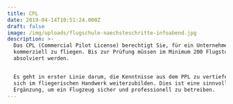 ```yaml
---
title: CPL
date: 2019-04-14T10:51:24.000Z
draft: false
image: /img/uploads/flugschule-naechsteschritte-infoabend.jpg
description: >-
  Das CPL (Commercial Pilot License) berechtigt Sie, für ein Unternehmen
  kommerziell zu fliegen. Bis zur Prüfung müssen im Minimum 200 Flugstunden
  absolviert werden.


  Es geht in erster Linie darum, die Kenntnisse aus dem PPL zu vertiefen und
  sich im fliegerischen Handwerk weiterzubilden. Dies ist eine sinnvolle
  Ergänzung, um ein Flugzeug sicher und professionell zu betreiben.
---
```


